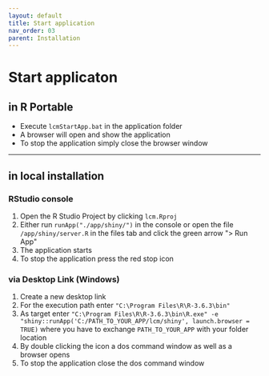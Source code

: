 ```yaml
---
layout: default
title: Start application
nav_order: 03
parent: Installation
---
```


# Start applicaton
## in R Portable
- Execute `lcmStartApp.bat` in the application folder
- A browser will open and show the application
- To stop the application simply close the browser window

<hr>

## in local installation
### RStudio console
1. Open the R Studio Project by clicking `lcm.Rproj`
1. Either run `runApp("./app/shiny/")` in the console or open the file `/app/shiny/server.R` in the files tab and click the green arrow "> Run App"
1. The application starts
1. To stop the application press the red stop icon

### via Desktop Link (Windows)
1. Create a new desktop link
1. For the execution path enter `"C:\Program Files\R\R-3.6.3\bin"`
1. As target enter `"C:\Program Files\R\R-3.6.3\bin\R.exe" -e "shiny::runApp('C:/PATH_TO_YOUR_APP/lcm/shiny', launch.browser = TRUE)` where you have to exchange `PATH_TO_YOUR_APP` with your folder location
1. By double clicking the icon a dos command window as well as a browser opens
1. To stop the application close the dos command window
